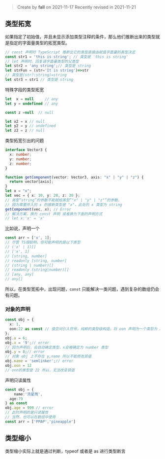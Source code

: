 > Create by **fall** on 2021-11-17
> Recently revised in 2021-11-21

## 类型拓宽

如果指定了初始值，并且未显示添加类型注释的条件，那么他们推断出来的类型就是指定的字面量类型的拓宽类型。

```ts
// const 声明时 TypeScript 推断出它的类型直接由赋值字面量的类型决定
const str1 = 'this is string'; // 类型是 'this is string'
// let 声明时，回复语字面量类型的父类型
let str2 = 'any string';// 类型是 string
let strFun = (str='It is string')=>str
// 类型是(str?:string)=string
let str3 = str1 // 类型是 string
```

特殊字段的类型拓宽

```ts
let  x = null     // any
let y = undefined // any

const z =null  // null

let x2 = x // null
let y2 = y // undefined
let z2 = z // null
```

类型拓宽引出的问题

```ts
interface Vector3 {
  x: number;
  y: number;
  z: number;
}

function getComponent(vector: Vector3, axis: "x" | "y" | "z") {
  return vector[axis];
}
let x = "x";
let vec = { x: 10, y: 20, z: 30 };
// 类型“string”的参数不能赋给类型“"x" | "y" | "z"”的参数。
// 因为需要传入的 x 的推断类型是 "x"，此处的 x 类型为 string
getComponent(vec, x); // Error
// 解决方案，换为 const 声明 或者换为下面的声明方式
// let x:'x' = 'x'
```

比如说，声明一个

```ts
const arr = ['x', 1];
// 尽管 TS很聪明，但可能声明的是以下类型
// ('x' | 1)[]
// ['x', 1]
// [string, number]
// readonly [string, number]
// (string | number)[]
// readonly (string|number)[]
// [any, any]
// any[]
```

所以，在类型宽拓中，出现问题，`const` 只能解决一类问题，遇到复杂的数组仍会有问题。



### 对象的声明

```ts
const obj = { 
  x: 1,
  oon:22 as const // 值空间引入符号，纯粹的类型级构造，将 oon 声明为一个类型为 22 的数字 
}; 
obj.x = 6; 
obj.x = '9';// error
// 因为声明后，会自动确定类型，x会被确定为 number 类型
obj.y = 8;// error
// 对象 obj 上不存在 y,name 所以不能修改其值
obj.name = 'semlinker';// error
obj.oon = 12
// onn的类型是 22 所以，无法改变其值
```

声明只读属性

```ts
const obj = {
	name:'流星雨',
  age:79
} as const
obj.age = 999 // error
// 此时声明的是只读属性
// 当然，也可以在数组中使用
const arr = ['PPAP','pineapple']
```

## 类型缩小

类型缩小实际上就是通过判断，typeof 或者是 as 进行类型断言